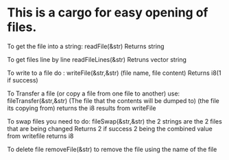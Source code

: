 # This is a cargo for easy opening of files.

To get the file into a string: readFile(&str)  Returns string    

To get files line by line readFileLines(&str) Retruns vector string

To write to a file do : writeFile(&str,&str) (file name, file content) Returns i8(1 if success)  

To Transfer a file (or copy a file from one file to another)  use: fileTransfer(&str,&str) (The file that the contents will be dumped to)
(the file its copying from) returns the i8 results from writeFile  

To swap files you need to do: fileSwap(&str,&str) the 2 strings are the 2 files that are being changed Returns 2 if success 2 being the combined value from writefile returns i8  

To delete file removeFile(&str) to remove the file using the name of the file